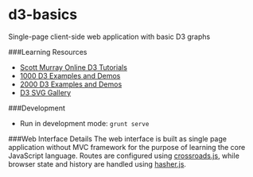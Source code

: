 d3-basics
=========
Single-page client-side web application with basic D3 graphs


###Learning Resources
* [Scott Murray Online D3 Tutorials](http://alignedleft.com/tutorials/d3)
* [1000 D3 Examples and Demos](http://techslides.com/over-1000-d3-js-examples-and-demos/)
* [2000 D3 Examples and Demos](http://techslides.com/over-2000-d3-js-examples-and-demos/)
* [D3 SVG  Gallery](http://bl.ocks.org/mbostock)

###Development
* Run in development mode: `grunt serve`

###Web Interface Details
The web interface is built as single page application without MVC framework
for the purpose of learning the core JavaScript language. Routes are configured using
[crossroads.js](https://millermedeiros.github.io/crossroads.js/), while browser
state and history are handled using [hasher.js](https://github.com/millermedeiros/hasher/).
